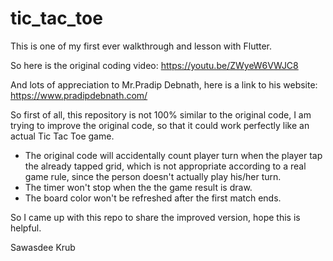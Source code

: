 # tic_tac_toe

This is one of my first ever walkthrough and lesson with Flutter.

So here is the original coding video:
https://youtu.be/ZWyeW6VWJC8

And lots of appreciation to Mr.Pradip Debnath,
here is a link to his website:
https://www.pradipdebnath.com/

So first of all, this repository is not 100% similar to the original code, I am trying to improve the original code, so that it could work perfectly like an actual Tic Tac Toe game.

- The original code will accidentally count player turn when the player tap the already tapped grid, which is not appropriate according to a real game rule, since the person doesn't actually play his/her turn.
- The timer won't stop when the the game result is draw.
- The board color won't be refreshed after the first match ends.

So I came up with this repo to share the improved version, hope this is helpful.

Sawasdee Krub

